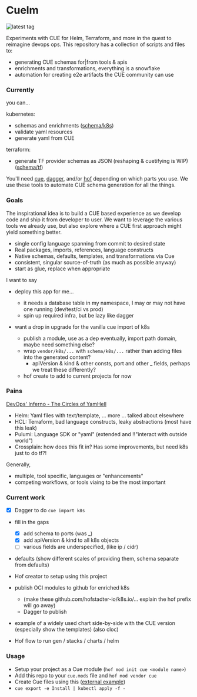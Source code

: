 # Cuelm

![latest tag](https://img.shields.io/github/v/tag/hofstadter-io/cuelm)

Experiments with CUE for Helm, Terraform, and more
in the quest to reimagine devops ops.
This repository has a collection of scripts and files to:

- generating CUE schemas for|from tools & apis
- enrichments and transformations, everything is a snowflake
- automation for creating e2e artifacts the CUE community can use

### Currently

you can...

kubernetes:

- schemas and enrichments  ([schema/k8s](./schema/k8s))
- validate yaml resources
- generate yaml from CUE

terraform:

- generate TF provider schemas as JSON (reshaping & cuetifying is WIP) ([schema/tf](./schema/tf))


You'll need
[cue](https://cuelang.org/docs),
[dagger](https://docs.dagger.io),
and/or [hof](https://docs.hofstadter.io)
depending on which parts you use.
We use these tools to automate
CUE schema generation for all the things.


### Goals

The inspirational idea is to build a CUE based experience
as we develop code and ship it from developer to user.
We want to leverage the various tools we already use,
but also explore where a CUE first approach might yield something better.

- single config language spanning from commit to desired state
- Real packages, imports, references, language constructs
- Native schemas, defaults, templates, and transformations via Cue
- consistent, singular source-of-truth (as much as possible anyway)
- start as glue, replace when appropriate

I want to say
- deploy this app for me...
  - it needs a database table in my namespace, I may or may not have one running (dev/test/ci vs prod)
  - spin up required infra, but be lazy like dagger


- want a drop in upgrade for the vanilla cue import of k8s
  - publish a module, use as a dep eventually, import path domain, maybe need something else?
  - wrap `vendor/k8s/...` with `schema/k8s/...` rather than adding files into the generated content?
    - apiVersion & kind & other consts, port and other _ fields, perhaps we treat these differently?
  - hof create to add to current projects for now



### Pains

[DevOps' Inferno - The Circles of YamHell](./docs/circles-of-yamhell.md)

- Helm: Yaml files with text/template, ... more ... talked about elsewhere
- HCL: Terraform, bad language constructs, leaky abstractions (most have this leak)
- Pulumi: Language SDK or "yaml" (extended and !!"interact with outside world")
- Crossplain: how does this fit in? Has some improvements, but need k8s just to do tf?!

Generally,

- multiple, tool specific, languages or "enhancements"
- competing workflows, or tools viaing to be the most important


### Current work

- [x] Dagger to do `cue import k8s`

- fill in the gaps
  - [x] add schema to ports (was _)
  - [x] add apiVersion & kind to all k8s objects
  - [ ] various fields are underspecified, (like ip / cidr)

- defaults (show different scales of providing them, schema separate from defaults)

- Hof creator to setup using this project
- publish OCI modules to github for enriched k8s
  - (make these github.com/hofstadter-io/k8s.io/... explain the hof prefix will go away)
  - Dagger to publish

- example of a widely used chart side-by-side with the CUE version (especially show the templates) (also cloc)
- Hof flow to run gen / stacks / charts / helm

### Usage

- Setup your project as a Cue module (`hof mod init cue <module name>`)
- Add this repo to your `cue.mods` file and `hof mod vendor cue`
- Create Cue files using this ([external example](https://github.com/hofstadter-io/cuetorials.com/blob/main/ci/cuelm.cue))
- `cue export -e Install | kubectl apply -f -`

